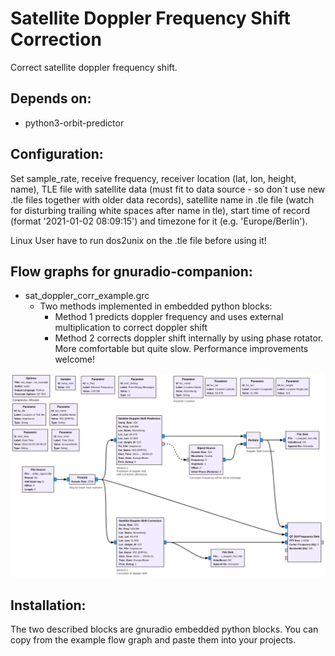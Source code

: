 # Satellite Doppler Frequency Shift Correction

Correct satellite doppler frequency shift.


## Depends on: 

* python3-orbit-predictor


## Configuration:

Set sample_rate, receive frequency, receiver location (lat, lon, height,
name), TLE file with satellite data (must fit to data source - so don´t use
new .tle files together with older data records), satellite name in .tle
file (watch for disturbing trailing white spaces after name in tle), start
time of record (format '2021-01-02 08:09:15') and timezone for it
(e.g. 'Europe/Berlin').

Linux User have to run dos2unix on the .tle file before using it!

## Flow graphs for gnuradio-companion:

* sat_doppler_corr_example.grc
  * Two methods implemented in embedded python blocks:
    * Method 1 predicts doppler frequency and uses external
      multiplication to correct doppler shift
    * Method 2 corrects doppler shift internally by using phase rotator. More comfortable but quite slow. Performance improvements welcome!

![Doppler frequency correction](sat_doppler_corr_example.png?raw=true "Doppler frequency correction")

## Installation:

The two described blocks are gnuradio embedded python blocks. You can copy from the example flow graph and paste them into your projects.

